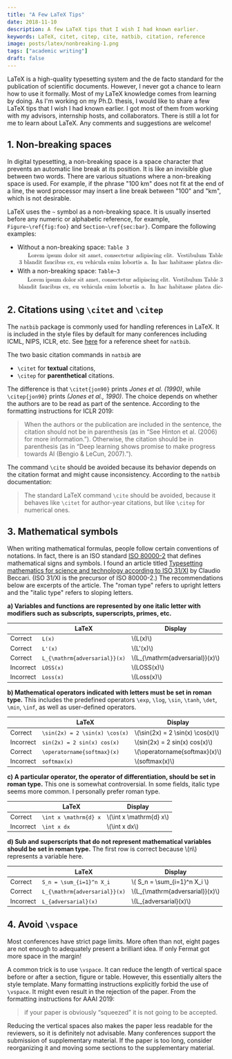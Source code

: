 ```yaml
---
title: "A Few LaTeX Tips"
date: 2018-11-10
description: A few LaTeX tips that I wish I had known earlier.
keywords: LaTeX, citet, citep, cite, natbib, citation, reference
image: posts/latex/nonbreaking-1.png
tags: ["academic writing"]
draft: false
---
```


LaTeX is a high-quality typesetting system and the de facto standard for the publication of scientific documents. However, I never got a chance to learn how to use it formally. Most of my LaTeX knowledge comes from learning by doing. As I'm working on my Ph.D. thesis, I would like to share a few LaTeX tips that I wish I had known earlier. I got most of them from working with my advisors, internship hosts, and collaborators. There is still a lot for me to learn about LaTeX. Any comments and suggestions are welcome!


## 1. Non-breaking spaces

In digital typesetting, a non-breaking space is a space character that prevents an automatic line break at its position. It is like an invisible glue between two words. There are various situations where a non-breaking space is used. For example, if the phrase "100 km" does not fit at the end of a line, the word processor may insert a line break between "100" and "km", which is not desirable. 

LaTeX uses the `~` symbol as a non-breaking space. It is usually inserted before any numeric or alphabetic reference, for example, `Figure~\ref{fig:foo}` and `Section~\ref{sec:bar}`. Compare the following examples:

* Without a non-breaking space: `Table 3`
![without a non-breaking space](nonbreaking-1.png)
* With a non-breaking space: `Table~3` 
![with a non-breaking space](nonbreaking-2.png)



## 2. Citations using `\citet` and `\citep`

The `natbib` package is commonly used for handling references in LaTeX. It is included in the style files by default for many conferences including ICML, NIPS, ICLR, etc. See [here](https://gking.harvard.edu/files/natnotes2.pdf) for a reference sheet for `natbib`.

The two basic citation commands in `natbib` are

- `\citet` for **textual** citations,
- `\citep` for **parenthetical** citations.

The difference is that `\citet{jon90}` prints *Jones et al. (1990)*, while `\citep{jon90}` prints *(Jones et al., 1990)*. The choice depends on whether the authors are to be read as part of the sentence. According to the formatting instructions for ICLR 2019:

> When the authors or the publication are included in the sentence, the citation should not be in parenthesis (as in “See Hinton et al. (2006) for more information.”). Otherwise, the citation should be in parenthesis (as in “Deep learning shows promise to make progress towards AI (Bengio & LeCun, 2007).”).  

The command `\cite` should be avoided because its behavior depends on the citation format and might cause inconsistency. According to the `natbib` documentation:

> The standard LaTeX command `\cite` should be avoided, because it behaves like `\citet` for author-year citations, but like `\citep` for numerical ones.



## 3. Mathematical symbols

When writing mathematical formulas, people follow certain conventions of notations. In fact, there is an ISO standard [ISO 80000-2](https://people.engr.ncsu.edu/jwilson/files/mathsigns.pdf) that defines mathematical signs and symbols. I found an article titled [Typesetting mathematics for science and technology according to ISO 31/XI](https://tug.org/TUGboat/tb18-1/tb54becc.pdf) by Claudio Beccari. (ISO 31/XI is the precursor of ISO 80000-2.) The recommendations below are excerpts of the article. The "roman type" refers to upright letters and the "italic type" refers to sloping letters.

**a) Variables and functions are represented by one italic letter with modifiers such as subscripts, superscripts, primes, etc.**

| | LaTeX | Display |
|---|---|---|
| Correct | `L(x)` | \\(L(x)\\) |
| Correct | `L'(x)` | \\(L'(x)\\) |
| Correct | `L_{\mathrm{adversarial}}(x)` | \\(L_{\mathrm{adversarial}}(x)\\) |
| Incorrect | `LOSS(x)` | \\(LOSS(x)\\) |
| Incorrect | `Loss(x)` | \\(Loss(x)\\) |

**b) Mathematical operators indicated with letters must be set in roman type.**
This includes the predefined operators `\exp`, `\log`, `\sin`, `\tanh`, `\det`, `\min`, `\inf`, as well as user-defined operators.

| | LaTeX | Display |
|---|---|---|
| Correct | `\sin(2x) = 2 \sin(x) \cos(x)` | \\(\sin(2x) = 2 \sin(x) \cos(x)\\) |
| Incorrect | `sin(2x) = 2 sin(x) cos(x)` | \\(sin(2x) = 2 sin(x) cos(x)\\) |
| Correct | `\operatorname{softmax}(x)` | \\(\operatorname{softmax}(x)\\) |
| Incorrect | `softmax(x)` | \\(softmax(x)\\) |

**c) A particular operator, the operator of differentiation, should be set in roman type.** 
This one is somewhat controversial. In some fields, italic type seems more common. I personally prefer roman type.

| | LaTeX | Display |
|---|---|---|
| Correct | `\int x \mathrm{d} x` | \\(\int x \mathrm{d} x\\) |
| Incorrect | `\int x dx` | \\(\int x dx\\) |

**d) Sub and superscripts that do not represent mathematical variables should be set in roman type.**
The first row is correct because \\(n\\) represents a variable here.

| | LaTeX | Display |
|---|---|---|
| Correct | `S_n = \sum_{i=1}^n X_i` | \\( S\_n = \sum\_{i=1}^n X\_i \\) |
| Correct | `L_{\mathrm{adversarial}}(x)` | \\(L_{\mathrm{adversarial}}(x)\\) |
| Incorrect | `L_{adversarial}(x)` | \\(L_{adversarial}(x)\\) |



## 4. Avoid `\vspace`

Most conferences have strict page limits. More often than not, eight pages are not enough to adequately present a brilliant idea. If only Fermat got more space in the margin!

A common trick is to use `\vspace`. It can reduce the length of vertical space before or after a section, figure or table. However, this essentially alters the style template. Many formatting instructions explicitly forbid the use of `\vspace`. It might even result in the rejection of the paper. From the formatting instructions for AAAI 2019:

> if your paper is obviously &ldquo;squeezed&rdquo; it is not going to be accepted.

Reducing the vertical spaces also makes the paper less readable for the reviewers, so it is definitely not advisable.
Many conferences support the submission of supplementary material. If the paper is too long, consider reorganizing it and moving some sections to the supplementary material.
